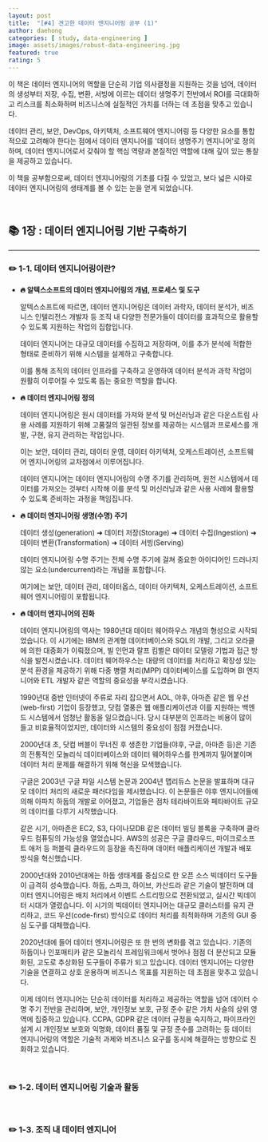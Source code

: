 ```yaml
---
layout: post
title:  "[#4] 견고한 데이터 엔지니어링 공부 (1)"
author: daehong
categories: [ study, data-engineering ]
image: assets/images/robust-data-engineering.jpg
featured: true
rating: 5
---
```


이 책은 데이터 엔지니어의 역할을 단순히 기업 의사결정을 지원하는 것을 넘어, 데이터의 생성부터 저장, 수집, 변환, 서빙에 이르는 데이터 생명주기 전반에서 ROI를 극대화하고 리스크를 최소화하며 비즈니스에 실질적인 가치를 더하는 데 초점을 맞추고 있습니다.

데이터 관리, 보안, DevOps, 아키텍처, 소프트웨어 엔지니어링 등 다양한 요소를 통합적으로 고려해야 한다는 점에서 데이터 엔지니어를 '데이터 생명주기 엔지니어'로 정의하며, 데이터 엔지니어로서 갖춰야 할 핵심 역량과 본질적인 역할에 대해 깊이 있는 통찰을 제공하고 있습니다.

이 책을 공부함으로써, 데이터 엔지니어링의 기초를 다질 수 있었고, 보다 넓은 시야로 데이터 엔지니어링의 생태계를 볼 수 있는 눈을 얻게 되었습니다.

<br>

## 📚 1장 : 데이터 엔지니어링 기반 구축하기 ️
---

### ✏️ 1-1. 데이터 엔지니어링이란?

- **🔥 알텍스소프트의 데이터 엔지니어링의 개념, 프로세스 및 도구**

	알텍스소프트에 따르면, 데이터 엔지니어링은 데이터 과학자, 데이터 분석가, 비즈니스 인텔리전스 개발자 등 조직 내 다양한 전문가들이 데이터를 효과적으로 활용할 수 있도록 지원하는 작업의 집합입니다.

	데이터 엔지니어는 대규모 데이터를 수집하고 저장하며, 이를 추가 분석에 적합한 형태로 준비하기 위해 시스템을 설계하고 구축합니다.

	이를 통해 조직의 데이터 인프라를 구축하고 운영하여 데이터 분석과 과학 작업이 원활히 이루어질 수 있도록 돕는 중요한 역할을 합니다.
	

- **🔥 데이터 엔지니어링 정의**

	데이터 엔지니어링은 원시 데이터를 가져와 분석 및 머신러닝과 같은 다운스트림 사용 사례를 지원하기 위해 고품질의 일관된 정보를 제공하는 시스템과 프로세스를 개발, 구현, 유지 관리하는 작업입니다.
	
	이는 보안, 데이터 관리, 데이터 운영, 데이터 아키텍처, 오케스트레이션, 소프트웨어 엔지니어링의 교차점에서 이루어집니다.
	
	데이터 엔지니어는 데이터 엔지니어링의 수명 주기를 관리하며, 원천 시스템에서 데이터를 가져오는 것부터 시작해 이를 분석 및 머신러닝과 같은 사용 사례에 활용할 수 있도록 준비하는 과정을 책임집니다.
	
	
- **🔥 데이터 엔지니어링 생명(수명) 주기**

	데이터 생성(generation) ➜ 데이터 저장(Storage) ➜ 데이터 수집(Ingestion) ➜ 데이터 변환(Transformation) ➜ 데이터 서빙(Serving)
	
	데이터 엔지니어링 수명 주기는 전체 수명 주기에 걸쳐 중요한 아이디어인 드러나지 않는 요소(undercurrent)라는 개념을 포함합니다.
	
	여기에는 보안, 데이터 관리, 데이터옵스, 데이터 아키텍처, 오케스트레이션, 소프트웨어 엔지니어링이 포함됩니다.
	
	
- **🔥 데이터 엔지니어의 진화**

	데이터 엔지니어링의 역사는 1980년대 데이터 웨어하우스 개념의 형성으로 시작되었습니다. 이 시기에는 IBM의 관계형 데이터베이스와 SQL의 개발, 그리고 오라클에 의한 대중화가 이뤄졌으며, 빌 인먼과 랄프 킴벌은 데이터 모델링 기법과 접근 방식을 발전시켰습니다. 데이터 웨어하우스는 대량의 데이터를 처리하고 확장성 있는 분석 환경을 제공하기 위해 다중 병렬 처리(MPP) 데이터베이스를 도입하며 BI 엔지니어와 ETL 개발자 같은 역할의 중요성을 부각시켰습니다.

	1990년대 중반 인터넷이 주류로 자리 잡으면서 AOL, 야후, 아마존 같은 웹 우선(web-first) 기업이 등장했고, 닷컴 열풍은 웹 애플리케이션과 이를 지원하는 백엔드 시스템에서 엄청난 활동을 일으켰습니다. 당시 대부분의 인프라는 비용이 많이 들고 비효율적이었지만, 데이터와 시스템의 중요성이 점점 커졌습니다.

	2000년대 초, 닷컴 버블이 무너진 후 생존한 기업들(야후, 구글, 아마존 등)은 기존의 전통적인 모놀리식 데이터베이스와 데이터 웨어하우스를 한계까지 밀어붙이며 데이터 처리 문제를 해결하기 위해 혁신을 모색했습니다.
	
	구글은 2003년 구글 파일 시스템 논문과 2004년 맵리듀스 논문을 발표하며 대규모 데이터 처리의 새로운 패러다임을 제시했습니다. 이 논문들은 야후 엔지니어들에 의해 아파치 하둡의 개발로 이어졌고, 기업들은 점차 테라바이트와 페타바이트 규모의 데이터를 다루기 시작했습니다.

	같은 시기, 아마존은 EC2, S3, 다이나모DB 같은 데이터 빌딩 블록을 구축하며 클라우드 컴퓨팅의 가능성을 열었습니다. AWS의 성공은 구글 클라우드, 마이크로소프트 애저 등 퍼블릭 클라우드의 등장을 촉진하며 데이터 애플리케이션 개발과 배포 방식을 혁신했습니다.

	2000년대와 2010년대에는 하둡 생태계를 중심으로 한 오픈 소스 빅데이터 도구들이 급격히 성숙했습니다. 하둡, 스파크, 하이브, 카산드라 같은 기술이 발전하며 데이터 엔지니어링은 배치 처리에서 이벤트 스트리밍으로 전환되었고, 실시간 빅데이터 시대가 열렸습니다. 이 시기의 빅데이터 엔지니어는 대규모 클러스터를 유지 관리하고, 코드 우선(code-first) 방식으로 데이터 처리를 최적화하며 기존의 GUI 중심 도구를 대체했습니다.

	2020년대에 들어 데이터 엔지니어링은 또 한 번의 변화를 겪고 있습니다. 기존의 하둡이나 인포매티카 같은 모놀리식 프레임워크에서 벗어나 점점 더 분산되고 모듈화된, 고도로 추상화된 도구들이 주류가 되고 있습니다. 데이터 엔지니어는 다양한 기술을 연결하고 상호 운용하며 비즈니스 목표를 지원하는 데 초점을 맞추고 있습니다.

	이제 데이터 엔지니어는 단순히 데이터를 처리하고 제공하는 역할을 넘어 데이터 수명 주기 전반을 관리하며, 보안, 개인정보 보호, 규정 준수 같은 가치 사슬의 상위 영역에 집중하고 있습니다. CCPA, GDPR 같은 데이터 규정을 숙지하고, 파이프라인 설계 시 개인정보 보호와 익명화, 데이터 품질 및 규정 준수를 고려하는 등 데이터 엔지니어링의 역할은 기술적 과제와 비즈니스 요구를 동시에 해결하는 방향으로 진화하고 있습니다.
	
<br>
	
### ✏️ 1-2. 데이터 엔지니어링 기술과 활동

<br>

### ✏️ 1-3. 조직 내 데이터 엔지니어

<br>

